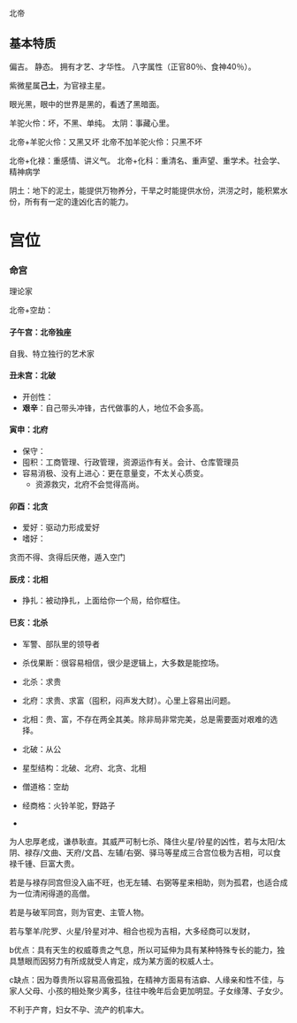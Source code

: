 北帝
## 基本特质

偏吉。
静态。
拥有才艺、才华性。
八字属性（正官80％、食神40％）。

紫微星属**己土**，为官禄主星。


眼光黑，眼中的世界是黑的，看透了黑暗面。

羊驼火伶：坏，不黑、单纯。
太阴：事藏心里。

北帝+羊驼火伶：又黑又坏
北帝不加羊驼火伶：只黑不坏

北帝+化禄：重感情、讲义气。
北帝+化科：重清名、重声望、重学术。社会学、精神病学

阴土：地下的泥土，能提供万物养分，干旱之时能提供水份，洪涝之时，能积累水份，所有有一定的逢凶化吉的能力。

# 宫位
### 命宫

理论家

北帝+空劫：

#### 子午宫：北帝独座

自我、特立独行的艺术家

#### 丑未宫：北破

- 开创性：
- **艰辛**：自己带头冲锋，古代做事的人，地位不会多高。

#### 寅申：北府

- 保守：
- 囤积：工商管理、行政管理，资源运作有关。会计、仓库管理员
- 容易消极、没有上进心：更在意量变，不太关心质变。
	- 资源救灾，北府不会觉得高尚。
#### 卯酉：北贪

- 爱好：驱动力形成爱好
- 嗜好：

贪而不得、贪得后厌倦，遁入空门

#### 辰戌：北相

- 挣扎：被动挣扎，上面给你一个局，给你框住。

#### 巳亥：北杀

- 军警、部队里的领导者
- 杀伐果断：很容易相信，很少是逻辑上，大多数是能控场。

- 北杀：求贵
- 北府：求贵、求富（囤积，闷声发大财）。心里上容易出问题。
- 北相：贵、富，不存在两全其美。除非局非常完美，总是需要面对艰难的选择。
- 北破：从公


- 星型结构：北破、北府、北贪、北相
- 僧道格：空劫
- 经商格：火铃羊驼，野路子
- 

为人忠厚老成，谦恭耿直。其威严可制七杀、降住火星/铃星的凶性，若与太阳/太阴、禄存/文曲、天府/文昌、左辅/右弼、驿马等星成三合宫位极为吉相，可以食禄千锺、巨富大贵。

若是与禄存同宫但没入庙不旺，也无左辅、右弼等星来相助，则为孤君，也适合成为一位清闲得道的高僧。

若是与破军同宫，则为官吏、主管人物。

若与擎羊/陀罗、火星/铃星对冲、相合也视为吉相，大多经商可以发财，

b优点：具有天生的权威尊贵之气息，所以可延伸为具有某种特殊专长的能力，独具慧眼而因努力有所成就受人肯定，成为某方面的权威人士。

c缺点：因为尊贵所以容易高傲孤独，在精神方面易有洁癖、人缘亲和性不佳，与家人父母、小孩的相处聚少离多，往往中晚年后会更加明显。子女缘薄、子女少。

不利于产育，妇女不孕、流产的机率大。




